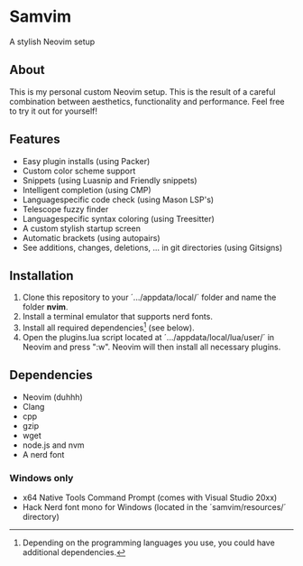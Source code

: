 # Samvim
A stylish Neovim setup
## About
This is my personal custom Neovim setup. This is the result of a careful combination between aesthetics, functionality and performance. Feel free to try it out for yourself!
## Features
- Easy plugin installs (using Packer)
- Custom color scheme support
- Snippets (using Luasnip and Friendly snippets)
- Intelligent completion (using CMP)
- Languagespecific code check (using Mason LSP's)
- Telescope fuzzy finder
- Languagespecific syntax coloring (using Treesitter) 
- A custom stylish startup screen
- Automatic brackets (using autopairs)
- See additions, changes, deletions, ... in git directories (using Gitsigns)
## Installation
1. Clone this repository to your ´.../appdata/local/´ folder and name the folder **nvim**.
2. Install a terminal emulator that supports nerd fonts.
3. Install all required dependencies[^1] (see below).
4. Open the plugins.lua script located at ´.../appdata/local/lua/user/´ in Neovim and press ":w". Neovim will then install all necessary plugins.
[^1]: Depending on the programming languages you use, you could have additional dependencies.
## Dependencies 
- Neovim (duhhh)
- Clang
- cpp
- gzip
- wget
- node.js and nvm
- A nerd font
### Windows only
- x64 Native Tools Command Prompt (comes with Visual Studio 20xx)
- Hack Nerd font mono for Windows (located in the ´samvim/resources/´ directory)

